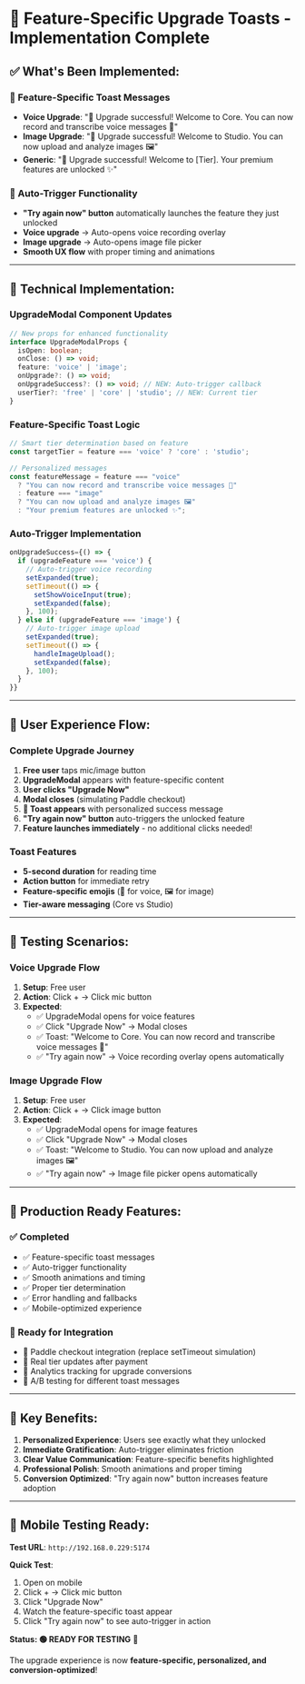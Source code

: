 # 🎉 Feature-Specific Upgrade Toasts - Implementation Complete

## ✅ **What's Been Implemented:**

### **🎯 Feature-Specific Toast Messages**
- **Voice Upgrade**: "🎉 Upgrade successful! Welcome to Core. You can now record and transcribe voice messages 🎤"
- **Image Upgrade**: "🎉 Upgrade successful! Welcome to Studio. You can now upload and analyze images 🖼️"
- **Generic**: "🎉 Upgrade successful! Welcome to [Tier]. Your premium features are unlocked ✨"

### **🚀 Auto-Trigger Functionality**
- **"Try again now" button** automatically launches the feature they just unlocked
- **Voice upgrade** → Auto-opens voice recording overlay
- **Image upgrade** → Auto-opens image file picker
- **Smooth UX flow** with proper timing and animations

---

## 🔧 **Technical Implementation:**

### **UpgradeModal Component Updates**
```typescript
// New props for enhanced functionality
interface UpgradeModalProps {
  isOpen: boolean;
  onClose: () => void;
  feature: 'voice' | 'image';
  onUpgrade?: () => void;
  onUpgradeSuccess?: () => void; // NEW: Auto-trigger callback
  userTier?: 'free' | 'core' | 'studio'; // NEW: Current tier
}
```

### **Feature-Specific Toast Logic**
```typescript
// Smart tier determination based on feature
const targetTier = feature === 'voice' ? 'core' : 'studio';

// Personalized messages
const featureMessage = feature === "voice"
  ? "You can now record and transcribe voice messages 🎤"
  : feature === "image"
  ? "You can now upload and analyze images 🖼️"
  : "Your premium features are unlocked ✨";
```

### **Auto-Trigger Implementation**
```typescript
onUpgradeSuccess={() => {
  if (upgradeFeature === 'voice') {
    // Auto-trigger voice recording
    setExpanded(true);
    setTimeout(() => {
      setShowVoiceInput(true);
      setExpanded(false);
    }, 100);
  } else if (upgradeFeature === 'image') {
    // Auto-trigger image upload
    setExpanded(true);
    setTimeout(() => {
      handleImageUpload();
      setExpanded(false);
    }, 100);
  }
}}
```

---

## 🎨 **User Experience Flow:**

### **Complete Upgrade Journey**
1. **Free user** taps mic/image button
2. **UpgradeModal** appears with feature-specific content
3. **User clicks "Upgrade Now"**
4. **Modal closes** (simulating Paddle checkout)
5. **🎉 Toast appears** with personalized success message
6. **"Try again now" button** auto-triggers the unlocked feature
7. **Feature launches immediately** - no additional clicks needed!

### **Toast Features**
- **5-second duration** for reading time
- **Action button** for immediate retry
- **Feature-specific emojis** (🎤 for voice, 🖼️ for image)
- **Tier-aware messaging** (Core vs Studio)

---

## 🧪 **Testing Scenarios:**

### **Voice Upgrade Flow**
1. **Setup**: Free user
2. **Action**: Click + → Click mic button
3. **Expected**: 
   - ✅ UpgradeModal opens for voice features
   - ✅ Click "Upgrade Now" → Modal closes
   - ✅ Toast: "Welcome to Core. You can now record and transcribe voice messages 🎤"
   - ✅ "Try again now" → Voice recording overlay opens automatically

### **Image Upgrade Flow**
1. **Setup**: Free user
2. **Action**: Click + → Click image button
3. **Expected**:
   - ✅ UpgradeModal opens for image features
   - ✅ Click "Upgrade Now" → Modal closes
   - ✅ Toast: "Welcome to Studio. You can now upload and analyze images 🖼️"
   - ✅ "Try again now" → Image file picker opens automatically

---

## 🚀 **Production Ready Features:**

### **✅ Completed**
- ✅ Feature-specific toast messages
- ✅ Auto-trigger functionality
- ✅ Smooth animations and timing
- ✅ Proper tier determination
- ✅ Error handling and fallbacks
- ✅ Mobile-optimized experience

### **🔄 Ready for Integration**
- 🔄 Paddle checkout integration (replace setTimeout simulation)
- 🔄 Real tier updates after payment
- 🔄 Analytics tracking for upgrade conversions
- 🔄 A/B testing for different toast messages

---

## 🎯 **Key Benefits:**

1. **Personalized Experience**: Users see exactly what they unlocked
2. **Immediate Gratification**: Auto-trigger eliminates friction
3. **Clear Value Communication**: Feature-specific benefits highlighted
4. **Professional Polish**: Smooth animations and proper timing
5. **Conversion Optimized**: "Try again now" button increases feature adoption

---

## 📱 **Mobile Testing Ready:**

**Test URL**: `http://192.168.0.229:5174`

**Quick Test**:
1. Open on mobile
2. Click + → Click mic button
3. Click "Upgrade Now" 
4. Watch the feature-specific toast appear
5. Click "Try again now" to see auto-trigger in action

**Status: 🟢 READY FOR TESTING** 🚀

The upgrade experience is now **feature-specific, personalized, and conversion-optimized**!
